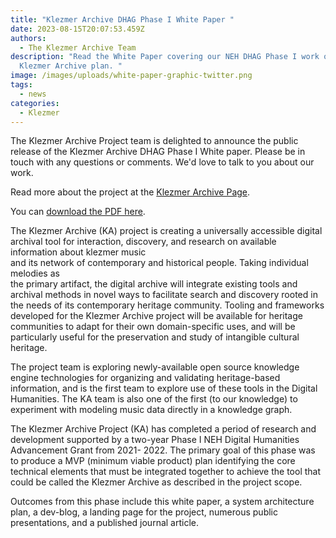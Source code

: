 ```yaml
---
title: "Klezmer Archive DHAG Phase I White Paper "
date: 2023-08-15T20:07:53.459Z
authors:
  - The Klezmer Archive Team
description: "Read the White Paper covering our NEH DHAG Phase I work on the
  Klezmer Archive plan. "
image: /images/uploads/white-paper-graphic-twitter.png
tags:
  - news
categories:
  - Klezmer
---
```

The Klezmer Archive Project team is delighted to announce the public release of the Klezmer Archive DHAG Phase I White paper. Please be in touch with any questions or comments. We'd love to talk to you about our work. 

Read more about the project at the [Klezmer Archive Page](https://klezmerinstitute.org/klezmerarchive/).

You can [download the PDF here](https://klezmerinstitute.org/wp-content/uploads/2023/08/2023-Klezmer-Archive-DHAG-I-White-Paper-—-Final-8-4.pdf).

The Klezmer Archive (KA) project is creating a universally accessible digital archival tool for interaction, discovery, and research on available information about klezmer music\
and its network of contemporary and historical people. Taking individual melodies as\
the primary artifact, the digital archive will integrate existing tools and archival methods in novel ways to facilitate search and discovery rooted in the needs of its contemporary heritage community. Tooling and frameworks developed for the Klezmer Archive project will be available for heritage communities to adapt for their own domain-specific uses, and will be particularly useful for the preservation and study of intangible cultural heritage.

The project team is exploring newly-available open source knowledge engine technologies for organizing and validating heritage-based information, and is the first team to explore use of these tools in the Digital Humanities. The KA team is also one of the first (to our knowledge) to experiment with modeling music data directly in a knowledge graph.

The Klezmer Archive Project (KA) has completed a period of research and development supported by a two-year Phase I NEH Digital Humanities Advancement Grant from 2021- 2022. The primary goal of this phase was to produce a MVP (minimum viable product) plan identifying the core technical elements that must be integrated together to achieve the tool that could be called the Klezmer Archive as described in the project scope.

Outcomes from this phase include this white paper, a system architecture plan, a dev-blog, a landing page for the project, numerous public presentations, and a published journal article.